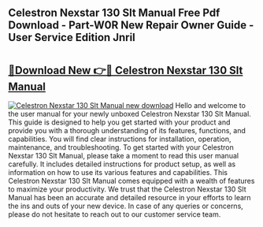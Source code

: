 ## Celestron Nexstar 130 Slt Manual Free Pdf Download - Part-W0R New Repair Owner Guide - User Service Edition JnriI

# <h2><a href="http://cf28489.oget.top/?id=Celestron+Nexstar+130+Slt+Manual">🔗Download New 👉🔴 Celestron Nexstar 130 Slt Manual</a></h2>

[![Celestron Nexstar 130 Slt Manual new download](https://i.imgur.com/5g1atiW.png)](http://cf28489.oget.top/?id=Celestron+Nexstar+130+Slt+Manual)
Hello and welcome to the user manual for your newly unboxed Celestron Nexstar 130 Slt Manual. This guide is designed to help you get started with your product and provide you with a thorough understanding of its features, functions, and capabilities. You will find clear instructions for installation, operation, maintenance, and troubleshooting. To get started with your Celestron Nexstar 130 Slt Manual, please take a moment to read this user manual carefully. It includes detailed instructions for product setup, as well as information on how to use its various features and capabilities. This Celestron Nexstar 130 Slt Manual comes equipped with a wealth of features to maximize your productivity. We trust that the Celestron Nexstar 130 Slt Manual has been an accurate and detailed resource in your efforts to learn the ins and outs of your new device. In case of any queries or concerns, please do not hesitate to reach out to our customer service team.
